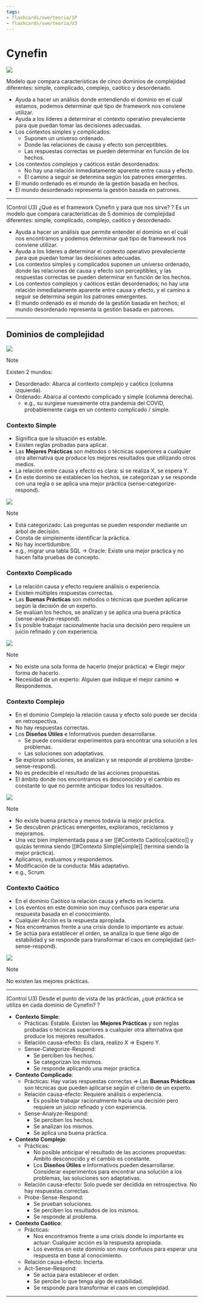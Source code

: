 ```yaml
---
tags:
- flashcards/swe/teoria/1P
- flashcards/swe/teoria/U3
---
```


# Cynefin

![](02.1-cynefin-dominios-complejidad-1.png)

Modelo que compara características de cinco dominios de complejidad diferentes: simple, complicado, complejo, caótico y desordenado.

- Ayuda a hacer un análisis donde entendiendo el dominio en el cuál estamos, podemos determinar qué tipo de framework nos conviene utilizar.
- Ayuda a los líderes a determinar el contexto operativo prevaleciente para que puedan tomar las decisiones adecuadas.
- Los contextos simples y complicados:
	- Suponen un universo ordenado.
	- Donde las relaciones de causa y efecto son perceptibles.
	- Las respuestas correctas se pueden determinar en función de los hechos.
- Los contextos complejos y caóticos están desordenados:
	- No hay una relación inmediatamente aparente entre causa y efecto.
	- El camino a seguir se determina según los patrones emergentes.
- El mundo ordenado es el mundo de la gestión basada en hechos.
- El mundo desordenado representa la gestión basada en patrones.

---

(Control U3) ¿Qué es el framework Cynefin y para que nos sirve?
?
Es un modelo que compara características de 5 dominios de complejidad diferentes: simple, complicado, complejo, caótico y desordenado.
- Ayuda a hacer un análisis que permite entender el dominio en el cuál nos encontramos y podemos determinar qué tipo de framework nos conviene utilizar.
- Ayuda a los líderes a determinar el contexto operativo prevaleciente para que puedan tomar las decisiones adecuadas.
- Los contextos simples y complicados suponen un universo ordenado, donde las relaciones de causa y efecto son perceptibles, y las respuestas correctas se pueden determinar en función de los hechos.
- Los contextos complejos y caóticos están desordenados; no hay una relación inmediatamente aparente entre causa y efecto, y el camino a seguir se determina según los patrones emergentes.
- El mundo ordenado es el mundo de la gestión basada en hechos; el mundo desordenado representa la gestión basada en patrones.
<!--SR:!2025-05-09,1,230-->

---

## Dominios de complejidad

![](02.2-cynefin-dominios-complejidad-2.png)

> [!NOTE]
>
> Existen 2 mundos:
> - Desordenado: Abarca al contexto complejo y caótico (columna izquierda).
> - Ordenado: Abarca al contexto complicado y simple (columna derecha).
> 	- e.g., su surgiese nuevamente otra pandemia del COVID, probablemente caiga en un contexto complicado / simple.

### Contexto Simple

- Significa que la situación es estable.
- Existen reglas probadas para aplicar.
- Las **Mejores Prácticas** son métodos o técnicas superiores a cualquier otra alternativa que produce los mejores resultados que utilizando otros medios.
- La relación entre causa y efecto es clara: si se realiza X, se espera Y.
- En este domino se establecen los hechos, se categorizan y se responde con una regla o se aplica una mejor práctica (sense-categorize-respond).

![](02.3-cynefin-contexto-simple.png)

> [!NOTE]
>
> - Está categorizado: Las preguntas se pueden responder mediante un árbol de decisión.
> - Consta de simplemente identificar la práctica.
> - No hay incertidumbre.
> - e.g., migrar una tabla SQL -> Oracle: Existe una mejor práctica y no hacen falta pruebas de concepto.

### Contexto Complicado

- La relación causa y efecto requiere análisis o experiencia.
- Existen múltiples respuestas correctas.
- Las **Buenas Prácticas** son métodos o técnicas que pueden aplicarse según la decisión de un experto.
- Se evalúan los hechos, se analizan y se aplica una buena práctica (sense-analyze-respond).
- Es posible trabajar racionalmente hacia una decisión pero requiere un juicio refinado y con experiencia.

![](02.4-cynefin-contexto-complicado.png)

> [!NOTE]
>
> - No existe una sola forma de hacerlo (mejor práctica) => Elegir mejor forma de hacerlo.
> - Necesidad de un experto: Alguien que indique el mejor camino => Respondemos.

### Contexto Complejo

- En el dominio Complejo la relación causa y efecto solo puede ser decida en retrospectiva.
- No hay respuestas correctas.
- Los **Diseños Útiles** e Informativos pueden desarrollarse.
	- Se puede considerar experimentos para encontrar una solución a los problemas.
	- Las soluciones son adaptativas.
- Se exploran soluciones, se analizan y se responde al problema (probe-sense-respond).
- No es predecible el resultado de las acciones propuestas.
- El ámbito donde nos encontramos es desconocido y el cambio es constante lo que no permite anticipar todos los resultados.

![](02.5-cynefin-contexto-complejo.png)

> [!NOTE]
>
> - No existe buena práctica y menos todavía la mejor práctica.
> - Se descubren prácticas emergentes, exploramos, reciclamos y mejoramos.
> - Una vez bien implementada pasa a ser [[#Contexto Caótico|caótico]] y quizás termina siendo [[#Contexto Simple|simple]] (termina siendo la mejor práctica).
> - Aplicamos, evaluamos y respondemos.
> - Modificación de la conducta: Más adaptativo.
> - e.g., Scrum.

### Contexto Caótico

- En el dominio Caótico la relación causa y efecto es incierta.
- Los eventos en este dominio son muy confusos para esperar una respuesta basada en el conocimiento.
- Cualquier Acción es la respuesta apropiada.
- Nos encontramos frente a una crisis donde lo importante es actuar.
- Se actúa para establecer el orden, se analiza lo que tiene algo de estabilidad y se responde para transformar el caos en complejidad (act-sense-respond).

![](02.6-cynefin-contexto-caotico.png)

> [!NOTE]
>
> No existen las mejores prácticas.

---

(Control U3) Desde el punto de vista de las prácticas, ¿qué práctica se utiliza en cada dominio de Cynefin?
?
- **Contexto Simple**:
	- Prácticas: Estable. Existen las **Mejores Prácticas** y son reglas probadas o técnicas superiores a cualquier otra alternativa que produce los mejores resultados.
	- Relación causa-efecto: Es clara, realizo X => Espero Y.
	- Sense-Categorize-Respond:
		- Se perciben los hechos.
		- Se categorizan los mismos.
		- Se responde aplicando una mejor práctica.
- **Contexto Complicado**:
	- Prácticas: Hay varias respuestas correctas => Las **Buenas Prácticas** son técnicas que pueden aplicarse según el criterio de un experto.
	- Relación causa-efecto: Requiere análisis o experiencia.
		- Es posible trabajar racionalmente hacia una decisión pero requiere un juicio refinado y con experiencia.
	- Sense-Analyze-Respond:
		- Se perciben los hechos.
		- Se analizan los mismos.
		- Se aplica una buena práctica.
- **Contexto Complejo**:
	- Prácticas:
		- No posible anticipar el resultado de las acciones propuestas: Ámbito desconocido y el cambio es constante.
		- Los **Diseños Útiles** e Informativos pueden desarrollarse: Considerar experimentos para encontrar una solución a los problemas, las soluciones son adaptativas.
	- Relación causa-efecto: Solo puede ser decidida en retrospectiva. No hay respuestas correctas.
	- Probe-Sense-Respond:
		- Se prueban soluciones.
		- Se perciben los resultados de los mismos.
		- Se responde al problema.
- **Contexto Caótico**:
	- Prácticas:
		- Nos encontramos frente a una crisis donde lo importante es actuar: Cualquier acción es la respuesta apropiada.
		- Los eventos en este dominio son muy confusos para esperar una respuesta en base al conocimiento.
	- Relación causa-efecto: Incierta.
	- Act-Sense-Respond:
		- Se actúa para establecer el orden.
		- Se percibe lo que tenga algo de estabilidad.
		- Se responde para transformar el caos en complejidad.
<!--SR:!2025-05-09,1,230-->

---
